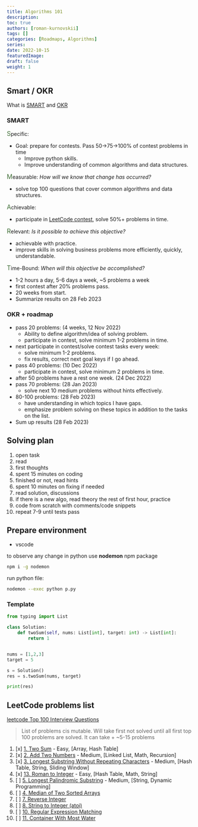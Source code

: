 ```yaml
---
title: Algorithms 101
description:
toc: true
authors: [roman-kurnovskii]
tags: []
categories: [Roadmaps, Algorithms]
series:
date: 2022-10-15
featuredImage:
draft: false
weight: 1
---
```


## Smart / OKR

What is [SMART](https://www.atlassian.com/blog/productivity/how-to-write-smart-goals) and [OKR](https://learn.microsoft.com/en-us/viva/goals/get-to-know-okrs)

### SMART

<span style="font-size:1.2em; color: #427039">S</span>pecific:
- Goal: prepare for contests. Pass 50->75->100% of contest problems in time
  - Improve python skills.
  - Improve understanding of common algorithms and data structures.

<span style="font-size:1.2em; color: #427039">M</span>easurable: *How will we know that change has occurred?*
- solve top 100 questions that cover common algorithms and data structures.

<span style="font-size:1.2em; color: #427039">A</span>chievable:
- participate in [LeetCode contest](https://leetcode.com/contest/), solve 50%+ problems in time.

<span style="font-size:1.2em; color: #427039">R</span>elevant: *Is it possible to achieve this objective?*
- achievable with practice.
- improve skills in solving business problems more efficiently, quickly, understandable.

<span style="font-size:1.2em; color: #427039">T</span>ime-Bound: *When will this objective be accomplished?*
- 1-2 hours a day, 5-6 days a week, ~5 problems a week
- first contest after 20% problems pass.
- 20 weeks from start. 
- Summarize results on 28 Feb 2023

### OKR + roadmap

- pass 20 problems: (4 weeks, 12 Nov 2022)
  - Ability to define algorithm/idea of solving problem.
  - participate in contest, solve minimum 1-2 problems in time.
- next participate in contest/solve contest tasks every week:
  - solve minimum 1-2 problems.
  - fix results, correct next goal keys if I go ahead.
- pass 40 problems: (10 Dec 2022)
  - participate in contest, solve minimum 2 problems in time.
- after 50 problems have a rest one week. (24 Dec 2022)
- pass 70 problems: (28 Jan 2023)
  - solve next 10 medium problems without hints effectively.
- 80-100 problems: (28 Feb 2023)
  - have understanding in which topics I have gaps.
  - emphasize problem solving on these topics in addition to the tasks on the list.
- Sum up results (28 Feb 2023)

## Solving plan

1. open task
2. read
3. first thoughts
4. spent 15 minutes on coding
5. finished or not, read hints
6. spent 10 minutes on fixing if needed
7. read solution, discussions
8. if there is a new algo, read theory the rest of first hour, practice
9. code from scratch with comments/code snippets
10. repeat 7-9 until tests pass

## Prepare environment

- vscode

to observe any change in python use **nodemon** npm package

```sh
npm i -g nodemon
```

run python file:

```sh
nodemon --exec python p.py
```

### Template

```python
from typing import List

class Solution:
    def twoSum(self, nums: List[int], target: int) -> List[int]:
        return 1


nums = [1,2,3]
target = 5

s = Solution()
res = s.twoSum(nums, target)

print(res)
```

## LeetCode problems list

[leetcode Top 100 Interview Questions](https://leetcode.com/problem-list/top-interview-questions/)

> List of problems cis mutable. Will take first not solved until all first top 100 problems are solved. It can take + ~5-15 problems


1. [x] [1. Two Sum](problems/1-two-sum) - Easy, [Array, Hash Table]
2. [x] [2. Add Two Numbers](problems/2-add-two-numbers) - Medium, [Linked List, Math, Recursion]
3. [x] [3. Longest Substring Without Repeating Characters](problems/3-longest-substring-without-repeating-characters) - Medium, [Hash Table, String, Sliding Window]
4.  [x] [13. Roman to Integer](problems/13-roman-to-integer) - Easy, [Hash Table, Math, String]
5. [ ] [5. Longest Palindromic Substring](5-longest-palindromic-substring) - Medium, [String, Dynamic Programming]
6. [ ] [4. Median of Two Sorted Arrays]()
7. [ ] [7. Reverse Integer]()
8. [ ] [8. String to Integer (atoi)]()
9. [ ] [10. Regular Expression Matching]()
10. [ ] [11. Container With Most Water]()


